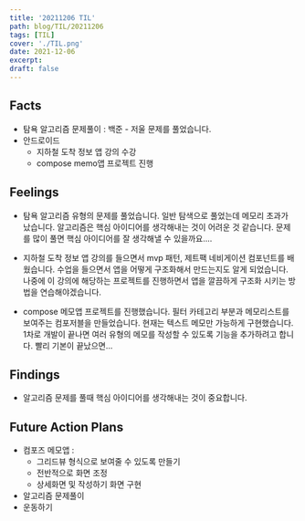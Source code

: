 ```yaml
---
title: '20211206 TIL'
path: blog/TIL/20211206
tags: [TIL]
cover: './TIL.png'
date: 2021-12-06
excerpt:
draft: false
---
```


## Facts

- 탐욕 알고리즘 문제풀이 : 백준 - 저울 문제를 풀었습니다.
- 안드로이드
  - 지하철 도착 정보 앱 강의 수강
  - compose memo앱 프로젝트 진행

## Feelings

- 탐욕 알고리즘 유형의 문제를 풀었습니다. 일반 탐색으로 풀었는데 메모리 초과가 났습니다. 알고리즘은 핵심 아이디어를 생각해내는 것이 어려운 것 같습니다. 문제를 많이 풀면 핵심 아이디어를 잘 생각해낼 수 있을까요....

- 지하철 도착 정보 앱 강의를 들으면서 mvp 패턴, 제트팩 네비게이션 컴포넌트를 배웠습니다. 수업을 들으면서 앱을 어떻게 구조화해서 만드는지도 알게 되었습니다. 나중에 이 강의에 해당하는 프로젝트를 진행하면서 앱을 깔끔하게 구조화 시키는 방법을 연습해야겠습니다.

- compose 메모앱 프로젝트를 진행했습니다. 필터 카테고리 부분과 메모리스트를 보여주는 컴포저블을 만들었습니다. 현재는 텍스트 메모만 가능하게 구현했습니다. 1차로 개발이 끝나면 여러 유형의 메모를 작성할 수 있도록 기능을 추가하려고 합니다. 빨리 기본이 끝났으면...

## Findings

- 알고리즘 문제를 풀때 핵심 아이디어를 생각해내는 것이 중요합니다.

## Future Action Plans

- 컴포즈 메모앱 :
  - 그리드뷰 형식으로 보여줄 수 있도록 만들기
  - 전반적으로 화면 조정
  - 상세화면 및 작성하기 화면 구현
- 알고리즘 문제풀이
- 운동하기
